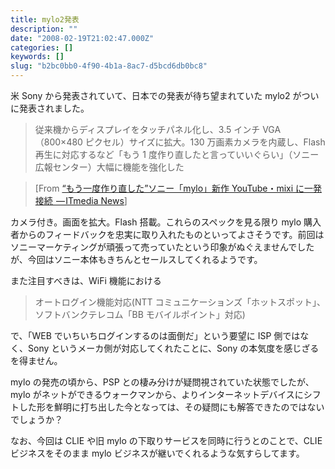 ```yaml
---
title: mylo2発表
description: ""
date: "2008-02-19T21:02:47.000Z"
categories: []
keywords: []
slug: "b2bc0bb0-4f90-4b1a-8ac7-d5bcd6db0bc8"
---
```


米 Sony から発表されていて、日本での発表が待ち望まれていた mylo2 がついに発表されました。

> 従来機からディスプレイをタッチパネル化し、3.5 インチ VGA（800×480 ピクセル）サイズに拡大。130 万画素カメラを内蔵し、Flash 再生に対応するなど「もう 1 度作り直したと言っていいぐらい」（ソニー広報センター）大幅に機能を強化した

> \[From [“もう一度作り直した”ソニー「mylo」新作 YouTube・mixi に一発接続  — ITmedia News](http://www.itmedia.co.jp/news/articles/0802/19/news039.html)\]

カメラ付き。画面を拡大。Flash 搭載。これらのスペックを見る限り mylo 購入者からのフィードバックを忠実に取り入れたものといってよさそうです。前回はソニーマーケティングが頑張って売っていたという印象がぬぐえませんでしたが、今回はソニー本体もきちんとセールスしてくれるようです。

また注目すべきは、WiFi 機能における

> オートログイン機能対応(NTT コミュニケーションズ「ホットスポット」、ソフトバンクテレコム「BB モバイルポイント」対応)

で、「WEB でいちいちログインするのは面倒だ」という要望に ISP 側ではなく、Sony というメーカ側が対応してくれたことに、Sony の本気度を感じざるを得ません。

mylo の発売の頃から、PSP との棲み分けが疑問視されていた状態でしたが、mylo がネットができるウォークマンから、よりインターネットデバイスにシフトした形を鮮明に打ち出した今となっては、その疑問にも解答できたのではないでしょうか？

なお、今回は CLIE や旧 mylo の下取りサービスを同時に行うとのことで、CLIE ビジネスをそのまま mylo ビジネスが継いでくれるような気すらしてます。
